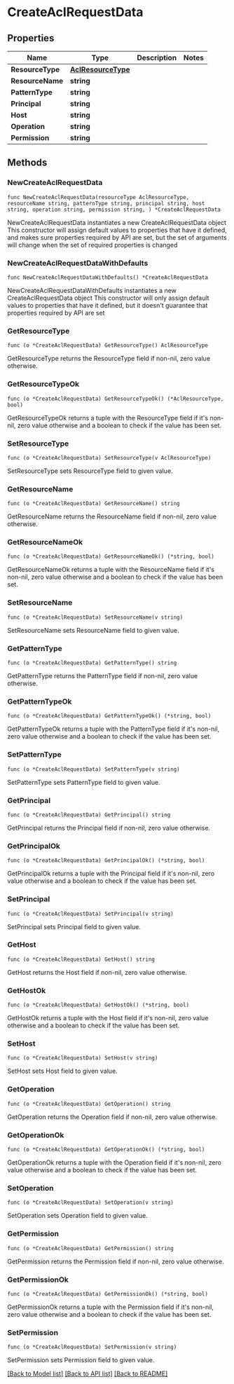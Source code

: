 # CreateAclRequestData

## Properties

Name | Type | Description | Notes
------------ | ------------- | ------------- | -------------
**ResourceType** | [**AclResourceType**](AclResourceType.md) |  | 
**ResourceName** | **string** |  | 
**PatternType** | **string** |  | 
**Principal** | **string** |  | 
**Host** | **string** |  | 
**Operation** | **string** |  | 
**Permission** | **string** |  | 

## Methods

### NewCreateAclRequestData

`func NewCreateAclRequestData(resourceType AclResourceType, resourceName string, patternType string, principal string, host string, operation string, permission string, ) *CreateAclRequestData`

NewCreateAclRequestData instantiates a new CreateAclRequestData object
This constructor will assign default values to properties that have it defined,
and makes sure properties required by API are set, but the set of arguments
will change when the set of required properties is changed

### NewCreateAclRequestDataWithDefaults

`func NewCreateAclRequestDataWithDefaults() *CreateAclRequestData`

NewCreateAclRequestDataWithDefaults instantiates a new CreateAclRequestData object
This constructor will only assign default values to properties that have it defined,
but it doesn't guarantee that properties required by API are set

### GetResourceType

`func (o *CreateAclRequestData) GetResourceType() AclResourceType`

GetResourceType returns the ResourceType field if non-nil, zero value otherwise.

### GetResourceTypeOk

`func (o *CreateAclRequestData) GetResourceTypeOk() (*AclResourceType, bool)`

GetResourceTypeOk returns a tuple with the ResourceType field if it's non-nil, zero value otherwise
and a boolean to check if the value has been set.

### SetResourceType

`func (o *CreateAclRequestData) SetResourceType(v AclResourceType)`

SetResourceType sets ResourceType field to given value.


### GetResourceName

`func (o *CreateAclRequestData) GetResourceName() string`

GetResourceName returns the ResourceName field if non-nil, zero value otherwise.

### GetResourceNameOk

`func (o *CreateAclRequestData) GetResourceNameOk() (*string, bool)`

GetResourceNameOk returns a tuple with the ResourceName field if it's non-nil, zero value otherwise
and a boolean to check if the value has been set.

### SetResourceName

`func (o *CreateAclRequestData) SetResourceName(v string)`

SetResourceName sets ResourceName field to given value.


### GetPatternType

`func (o *CreateAclRequestData) GetPatternType() string`

GetPatternType returns the PatternType field if non-nil, zero value otherwise.

### GetPatternTypeOk

`func (o *CreateAclRequestData) GetPatternTypeOk() (*string, bool)`

GetPatternTypeOk returns a tuple with the PatternType field if it's non-nil, zero value otherwise
and a boolean to check if the value has been set.

### SetPatternType

`func (o *CreateAclRequestData) SetPatternType(v string)`

SetPatternType sets PatternType field to given value.


### GetPrincipal

`func (o *CreateAclRequestData) GetPrincipal() string`

GetPrincipal returns the Principal field if non-nil, zero value otherwise.

### GetPrincipalOk

`func (o *CreateAclRequestData) GetPrincipalOk() (*string, bool)`

GetPrincipalOk returns a tuple with the Principal field if it's non-nil, zero value otherwise
and a boolean to check if the value has been set.

### SetPrincipal

`func (o *CreateAclRequestData) SetPrincipal(v string)`

SetPrincipal sets Principal field to given value.


### GetHost

`func (o *CreateAclRequestData) GetHost() string`

GetHost returns the Host field if non-nil, zero value otherwise.

### GetHostOk

`func (o *CreateAclRequestData) GetHostOk() (*string, bool)`

GetHostOk returns a tuple with the Host field if it's non-nil, zero value otherwise
and a boolean to check if the value has been set.

### SetHost

`func (o *CreateAclRequestData) SetHost(v string)`

SetHost sets Host field to given value.


### GetOperation

`func (o *CreateAclRequestData) GetOperation() string`

GetOperation returns the Operation field if non-nil, zero value otherwise.

### GetOperationOk

`func (o *CreateAclRequestData) GetOperationOk() (*string, bool)`

GetOperationOk returns a tuple with the Operation field if it's non-nil, zero value otherwise
and a boolean to check if the value has been set.

### SetOperation

`func (o *CreateAclRequestData) SetOperation(v string)`

SetOperation sets Operation field to given value.


### GetPermission

`func (o *CreateAclRequestData) GetPermission() string`

GetPermission returns the Permission field if non-nil, zero value otherwise.

### GetPermissionOk

`func (o *CreateAclRequestData) GetPermissionOk() (*string, bool)`

GetPermissionOk returns a tuple with the Permission field if it's non-nil, zero value otherwise
and a boolean to check if the value has been set.

### SetPermission

`func (o *CreateAclRequestData) SetPermission(v string)`

SetPermission sets Permission field to given value.



[[Back to Model list]](../README.md#documentation-for-models) [[Back to API list]](../README.md#documentation-for-api-endpoints) [[Back to README]](../README.md)


